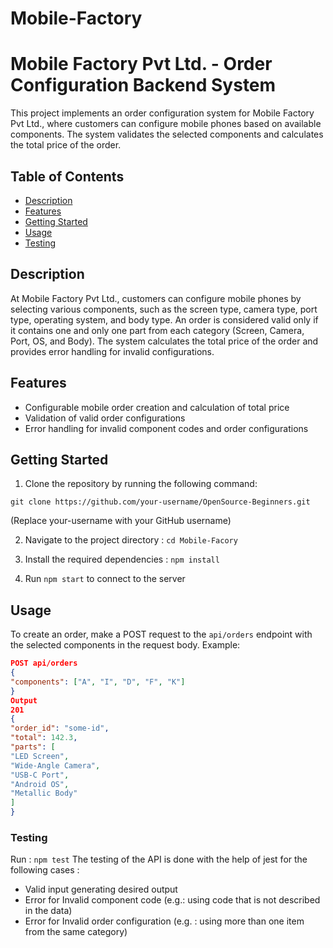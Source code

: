 # Mobile-Factory
# Mobile Factory Pvt Ltd. - Order Configuration Backend System

This project implements an order configuration system for Mobile Factory Pvt Ltd., where customers can configure mobile phones based on available components. The system validates the selected components and calculates the total price of the order.

## Table of Contents

- [Description](#description)
- [Features](#features)
- [Getting Started](#getting-started)
- [Usage](#usage)
- [Testing](#testing)

## Description

At Mobile Factory Pvt Ltd., customers can configure mobile phones by selecting various components, such as the screen type, camera type, port type, operating system, and body type. An order is considered valid only if it contains one and only one part from each category (Screen, Camera, Port, OS, and Body). The system calculates the total price of the order and provides error handling for invalid configurations.

## Features

- Configurable mobile order creation and calculation of total price
- Validation of valid order configurations
- Error handling for invalid component codes and order configurations

## Getting Started

1. Clone the repository by running the following command:
```
git clone https://github.com/your-username/OpenSource-Beginners.git
```
(Replace your-username with your GitHub username)

2. Navigate to the project directory : ```cd Mobile-Facory```

3. Install the required dependencies : ```npm install```
4. Run ```npm start``` to connect to the server 


## Usage

To create an order, make a POST request to the `api/orders` endpoint with the selected components in the request body. Example:

```json
POST api/orders
{
"components": ["A", "I", "D", "F", "K"]
}
Output
201
{
"order_id": "some-id",
"total": 142.3,
"parts": [
"LED Screen",
"Wide-Angle Camera",
"USB-C Port",
"Android OS",
"Metallic Body"
]
}
```
### Testing 
Run :
```npm test```
The testing of the API is done with the help of jest for the following cases :
- Valid input generating desired output
- Error for Invalid component code (e.g.: using code that is not described in the data)
- Error for Invalid order configuration (e.g. : using more than one item from the same category)




